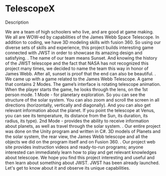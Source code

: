 # TelescopeX

Description  

We are a team of high schoolers who live, and are good at game making. We all are WOW-ed  by capabilities of the James Webb Space Telescope. In addition to coding, we have 3D modeling skills with fusion 360. So using our diverse sets of skills and experience, this project builds interesting game connected with JWST in order to showcase its amazing design and satisfying. 
.
The name of our team means Sunset. 
And knowing the history of the JWST telescope and the fact that NASA has not recognized this project many times, we decided to name the team this way in honor of James Webb. After all, sunset is proof that the end can also be beautiful.
.
We came up with a game related to the James Webb Telescope. A game that contains 2 Modes. The game’s interface is rotating telescope animation. When the player starts the game, he looks through the lens, on the 1st person mode. 1 Mode - for planetary exploration. So you can see the structure of the solar system. You can also zoom and scroll the screen in all directions (horizontally, vertically and diagonally). And you can also get relevant information about the planet. If you point the telescope at Venus, you can see its temperature, its distance from the Sun, its duration, its radius, its type). 2nd Mode - provides the ability to receive information about planets, as well as travel through the solar system. 
.
Our entire project was done on the Unity program and written in C#. 3D models of Planets and the solar system, the rear view, the James Webb telescope and all the objects we did on the program itself and on Fusion 360.
.
Our project web site provides instruction videos and ready-to-run programs; anyone interested can immediately learn how to play  and get relevant knowledges about telescope. We hope you find this project interesting and useful and then learn about something about JWST. JWST has been already launched. Let's get to know about it and observe its unique capabilities.

